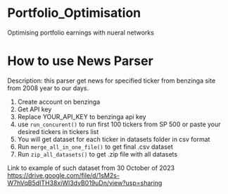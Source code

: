 # Portfolio_Optimisation
Optimising portfolio earnings with nueral networks

# How to use News Parser
Description: this parser get news for specified ticker from benzinga site from 2008 year to our days.

1. Create account on benzinga
2. Get API key
3. Replace YOUR_API_KEY to benzinga api key
4. use ```run_concurent()``` to run first 100 tickers from SP 500 or paste your desired tickers in tickers list
5. You will get dataset for each ticker in datasets folder in csv format
6. Run ```merge_all_in_one_file()``` to get final .csv dataset 
7. Run ```zip_all_datasets()``` to get .zip file with all datasets

Link to example of such dataset from 30 October of 2023 https://drive.google.com/file/d/1sM2s-W7hVqB5dITH38xiWI3dvB019uDn/view?usp=sharing